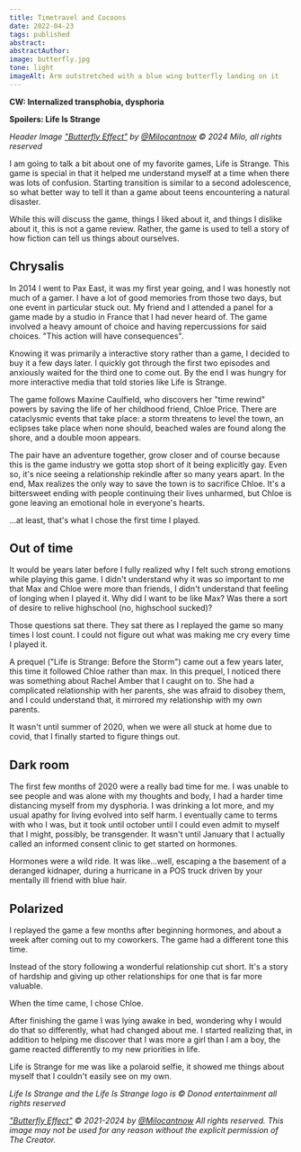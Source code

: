 ```yaml
---
title: Timetravel and Cocoons
date: 2022-04-23
tags: published
abstract:
abstractAuthor: 
image: butterfly.jpg
tone: light
imageAlt: Arm outstretched with a blue wing butterfly landing on it
---
```


**CW: Internalized transphobia, dysphoria**

**Spoilers: Life Is Strange**

*Header Image <a href="https://twitter.com/Milocantnow/status/1397997639799652356">"Butterfly Effect"</a>*
*by <a rel="noopener noreferrer" target="_blank" href="https://twitter.com/Milocantnow">@Milocantnow</a> &copy;* 
*2024 Milo, all rights reserved*

I am going to talk a bit about one of my favorite games, Life is Strange. This game 
is special in that it helped me understand myself at a time when there was lots of confusion.
Starting transition is similar to a second adolescence, so what better way to tell it than 
a game about teens encountering a natural disaster.

While this will discuss
the game, things I liked about it, and things I dislike about it, this is not a game review.
Rather, the game is used to tell a story of how fiction can tell us things about ourselves.

## Chrysalis

In 2014 I went to Pax East, it was my first year going, 
and I was honestly not much of a gamer.
I have a lot of good memories from those two days, but one event in particular 
stuck out. My friend and I attended a panel for a game made by a studio in France
that I had never heard of. The game involved a 
heavy amount of choice and having repercussions for said choices. 
"This action will have consequences".

Knowing it was primarily a interactive story rather
than a game, I decided to buy it a few days later. I quickly got through the first
two episodes and anxiously waited for the third one to come out. By the end I 
was hungry for more interactive media that told stories like Life is Strange.

The game follows Maxine Caulfield, who discovers her "time rewind" powers by saving the 
life of her childhood friend, Chloe Price. There are cataclysmic events that take 
place: a storm threatens to level the town, an eclipses take 
place when none should, beached wales are found along the shore, and a double moon 
appears.

The pair have an adventure together, grow closer and of course because this
is the game industry we gotta stop short of it being explicitly gay. Even so, it's nice seeing 
a relationship rekindle after so many years apart. In the end, Max realizes the only way 
to save the town is to sacrifice Chloe. It's a bittersweet ending with people
continuing their lives unharmed, but Chloe is gone leaving an emotional hole
in everyone's hearts.

...at least, that's what I chose the first time I played.

## Out of time 

It would be years later before I fully realized why I felt such strong emotions while
playing this game. I didn't understand why it was so important to me that
Max and Chloe were more than friends, I didn't understand that feeling of longing
when I played it. Why did I want to be like Max? Was there a sort of desire to 
relive highschool (no, highschool sucked)?

Those questions sat there. They sat there as I replayed the game so many times I 
lost count. I could not figure out what was making me cry every time I played it.

A prequel ("Life is Strange: Before the Storm") came out a few years later,
this time it followed Chloe rather than max. In this prequel, I noticed there was 
something about Rachel Amber that I caught on to. She had a complicated relationship with her parents, 
she was afraid to disobey them, and I could understand that, it mirrored my
relationship with my own parents.

It wasn't until summer of 2020, when we were all stuck at home due to covid, that I 
finally started to figure things out.

## Dark room

The first few months of 2020 were a really bad time for me. I was unable to see people 
and was alone with my thoughts and body, I had a harder time distancing myself from my
dysphoria. I was drinking a lot more, and my usual apathy for living evolved into self harm. 
I eventually came to terms with who I was, but it took until october until I could even admit 
to myself that I might, possibly, be transgender. It wasn't until January that I actually called
an informed consent clinic to get started on hormones.

Hormones were a wild ride. It was like...well, escaping a the basement of a 
deranged kidnaper, during a hurricane in a POS truck driven by your mentally 
ill friend with blue hair.

## Polarized

I replayed the game a few months after beginning hormones, and about a week after 
coming out to my coworkers. The game had a different tone this time.

Instead of the story following a wonderful relationship cut short. It's a 
story of hardship and giving up other relationships for one that is far more valuable.

When the time came, I chose Chloe. 

After finishing the game I was lying awake in bed, wondering why I would do 
that so differently, what had changed about me. I started realizing that, in
addition to helping me discover that I was more a girl than I am a boy, the 
game reacted differently to my new priorities in life.

Life is Strange for me was like a polaroid selfie, it showed me things about myself 
that I couldn't easily see on my own.

*Life Is Strange and the Life Is Strange logo is &copy; Donod entertainment all rights reserved*

*<a href="https://twitter.com/Milocantnow/status/1397997639799652356">"Butterfly Effect"</a>*
*&copy; 2021-2024 by* 
*<a rel="noopener noreferrer" target="_blank" href="https://twitter.com/Milocantnow">@Milocantnow</a> All rights reserved.*
*This image may not be used for any reason without the explicit permission of The Creator.*
